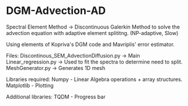 # DGM-Advection-AD
Spectral Element Method -> Discontinuous Galerkin Method to solve the advection equation with adaptive element splititng. (NP-adaptive, Slow)

Using elements of Kopriva's DGM code and Mavriplis' error estimator.

Files: Discontinous_SEM_AdvectionDiffusion.py -> Main Linear_regression.py -> Used to fit the spectra to determine need to split. MeshGenerator.py -> Generates 1D mesh

Libraries required: Numpy - Linear Algebra operations + array structures. Matplotlib - Plotting

Additional libraries: TQDM - Progress bar
